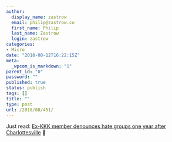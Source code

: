 ```yaml
---
author:
  display_name: zastrow
  email: philip@zastrow.co
  first_name: Philip
  last_name: Zastrow
  login: zastrow
categories:
- Micro
date: "2018-08-12T16:22:15Z"
meta:
  _wpcom_is_markdown: "1"
parent_id: "0"
password: ""
published: true
status: publish
tags: []
title: ""
type: post
url: /2018/08/451/
---
```

<p>Just read: <a href="https://www.nbcnews.com/news/us-news/ex-kkk-member-denounces-hate-groups-one-year-after-rallying-n899326">Ex-KKK member denounces hate groups one year after Charlottesville</a> 📰</p>
